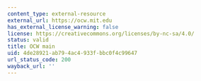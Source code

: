 ```yaml
---
content_type: external-resource
external_url: https://ocw.mit.edu
has_external_license_warning: false
license: https://creativecommons.org/licenses/by-nc-sa/4.0/
status: valid
title: OCW main
uid: 4de28921-ab79-4ac4-933f-bbc0f4c99647
url_status_code: 200
wayback_url: ''
---
```

